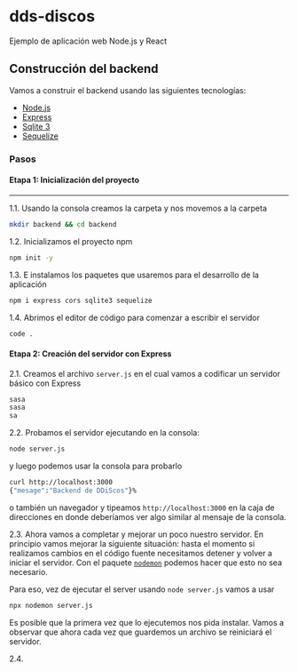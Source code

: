 # dds-discos
Ejemplo de aplicación web Node.js y React 


## Construcción del backend 

Vamos a construir el backend usando las siguientes tecnologías:
* [Node.js](https://nodejs.org/)
* [Express](https://expressjs.com/)
* [Sqlite 3](https://sqlite.org/)
* [Sequelize](https://sequelize.org/)

### Pasos

#### Etapa 1: Inicialización del proyecto
---

1.1. Usando la consola creamos la carpeta y nos movemos a la carpeta 

```bash
mkdir backend && cd backend
```

1.2. Inicializamos el proyecto npm

```bash
npm init -y
```

1.3. E instalamos los paquetes que usaremos para el desarrollo de la aplicación

```bash
npm i express cors sqlite3 sequelize 
```

1.4. Abrimos el editor de código para comenzar a escribir el servidor

```bash
code .
```

#### Etapa 2: Creación del servidor con Express

2.1. Creamos el archivo `server.js` en el cual vamos a codificar un servidor básico con Express

```javascript filename=server.js
sasa
sasa
sa
```

2.2. Probamos el servidor ejecutando en la consola:

```bash
node server.js
```

y luego podemos usar la consola para probarlo

```bash
curl http://localhost:3000
{"mesage":"Backend de DDiScos"}%
```

o también un navegador y tipeamos `http://localhost:3000` en la caja de direcciones en donde deberíamos ver algo similar al mensaje de la consola.

2.3. Ahora vamos a completar y mejorar un poco nuestro servidor. En principio vamos mejorar la siguiente situación: hasta el momento si realizamos cambios en el código fuente necesitamos detener y volver a iniciar el servidor. Con el paquete [`nodemon`](https://www.npmjs.com/package/nodemon) podemos hacer que esto no sea necesario.

Para eso, vez de ejecutar el server usando `node server.js` vamos a usar  

```bash
npx nodemon server.js
```

Es posible que la primera vez que lo ejecutemos nos pida instalar. Vamos a observar que ahora cada vez que guardemos un archivo se reiniciará el servidor.

2.4. 